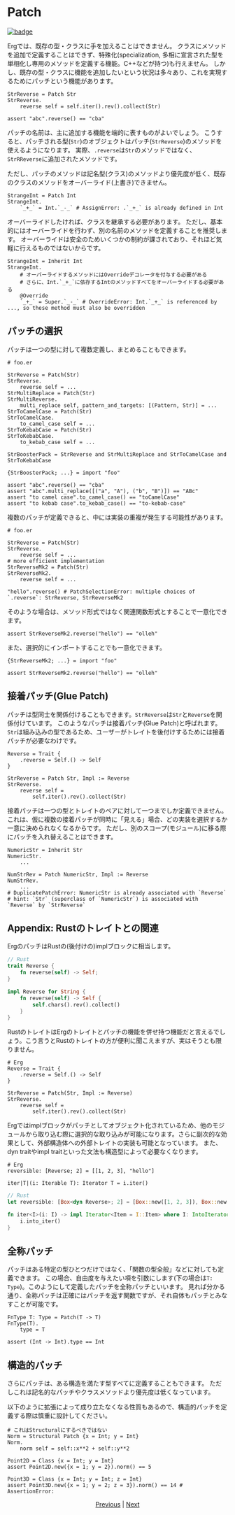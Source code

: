 # Patch

[![badge](https://img.shields.io/endpoint.svg?url=https%3A%2F%2Fgezf7g7pd5.execute-api.ap-northeast-1.amazonaws.com%2Fdefault%2Fsource_up_to_date%3Fowner%3Derg-lang%26repos%3Derg%26ref%3Dmain%26path%3Ddoc/EN/syntax/type/07_patch.md%26commit_hash%3Deccd113c1512076c367fb87ea73406f91ff83ba7)](https://gezf7g7pd5.execute-api.ap-northeast-1.amazonaws.com/default/source_up_to_date?owner=erg-lang&repos=erg&ref=main&path=doc/EN/syntax/type/07_patch.md&commit_hash=eccd113c1512076c367fb87ea73406f91ff83ba7)

Ergでは、既存の型・クラスに手を加えることはできません。
クラスにメソッドを追加で定義することはできず、特殊化(specialization, 多相に宣言された型を単相化し専用のメソッドを定義する機能。C++などが持つ)も行えません。
しかし、既存の型・クラスに機能を追加したいという状況は多々あり、これを実現するためにパッチという機能があります。

```erg
StrReverse = Patch Str
StrReverse.
    reverse self = self.iter().rev().collect(Str)

assert "abc".reverse() == "cba"
```

パッチの名前は、主に追加する機能を端的に表すものがよいでしょう。
こうすると、パッチされる型(`Str`)のオブジェクトはパッチ(`StrReverse`)のメソッドを使えるようになります。
実際、`.reverse`は`Str`のメソッドではなく、`StrRReverse`に追加されたメソッドです。

ただし、パッチのメソッドは記名型(クラス)のメソッドより優先度が低く、既存のクラスのメソッドをオーバーライド(上書き)できません。

```erg
StrangeInt = Patch Int
StrangeInt.
    `_+_` = Int.`_-_` # AssignError: .`_+_` is already defined in Int
```

オーバーライドしたければ、クラスを継承する必要があります。
ただし、基本的にはオーバーライドを行わず、別の名前のメソッドを定義することを推奨します。
オーバーライドは安全のためいくつかの制約が課されており、それほど気軽に行えるものではないからです。

```erg
StrangeInt = Inherit Int
StrangeInt.
    # オーバーライドするメソッドにはOverrideデコレータを付与する必要がある
    # さらに、Int.`_+_`に依存するIntのメソッドすべてをオーバーライドする必要がある
    @Override
    `_+_` = Super.`_-_` # OverrideError: Int.`_+_` is referenced by ..., so these method must also be overridden
```

## パッチの選択

パッチは一つの型に対して複数定義し、まとめることもできます。

```erg
# foo.er

StrReverse = Patch(Str)
StrReverse.
    reverse self = ...
StrMultiReplace = Patch(Str)
StrMultiReverse.
    multi_replace self, pattern_and_targets: [(Pattern, Str)] = ...
StrToCamelCase = Patch(Str)
StrToCamelCase.
    to_camel_case self = ...
StrToKebabCase = Patch(Str)
StrToKebabCase.
    to_kebab_case self = ...

StrBoosterPack = StrReverse and StrMultiReplace and StrToCamelCase and StrToKebabCase
```

```erg
{StrBoosterPack; ...} = import "foo"

assert "abc".reverse() == "cba"
assert "abc".multi_replace([("a", "A"), ("b", "B")]) == "ABc"
assert "to camel case".to_camel_case() == "toCamelCase"
assert "to kebab case".to_kebab_case() == "to-kebab-case"
```

複数のパッチが定義できると、中には実装の重複が発生する可能性があります。

```erg
# foo.er

StrReverse = Patch(Str)
StrReverse.
    reverse self = ...
# more efficient implementation
StrReverseMk2 = Patch(Str)
StrReverseMk2.
    reverse self = ...

"hello".reverse() # PatchSelectionError: multiple choices of `.reverse`: StrReverse, StrReverseMk2
```

そのような場合は、メソッド形式ではなく関連関数形式とすることで一意化できます。

```erg
assert StrReverseMk2.reverse("hello") == "olleh"
```

また、選択的にインポートすることでも一意化できます。

```erg
{StrReverseMk2; ...} = import "foo"

assert StrReverseMk2.reverse("hello") == "olleh"
```

## 接着パッチ(Glue Patch)

パッチは型同士を関係付けることもできます。`StrReverse`は`Str`と`Reverse`を関係付けています。
このようなパッチは接着パッチ(Glue Patch)と呼ばれます。
`Str`は組み込みの型であるため、ユーザーがトレイトを後付けするためには接着パッチが必要なわけです。

```erg
Reverse = Trait {
    .reverse = Self.() -> Self
}

StrReverse = Patch Str, Impl := Reverse
StrReverse.
    reverse self =
        self.iter().rev().collect(Str)
```

接着パッチは一つの型とトレイトのペアに対して一つまでしか定義できません。
これは、仮に複数の接着パッチが同時に「見える」場合、どの実装を選択するか一意に決められなくなるからです。
ただし、別のスコープ(モジュール)に移る際にパッチを入れ替えることはできます。

```erg
NumericStr = Inherit Str
NumericStr.
    ...

NumStrRev = Patch NumericStr, Impl := Reverse
NumStrRev.
    ...
# DuplicatePatchError: NumericStr is already associated with `Reverse`
# hint: `Str` (superclass of `NumericStr`) is associated with `Reverse` by `StrReverse`
```

## Appendix: Rustのトレイトとの関連

ErgのパッチはRustの(後付けの)implブロックに相当します。

```rust
// Rust
trait Reverse {
    fn reverse(self) -> Self;
}

impl Reverse for String {
    fn reverse(self) -> Self {
        self.chars().rev().collect()
    }
}
```

RustのトレイトはErgのトレイトとパッチの機能を併せ持つ機能だと言えるでしょう。こう言うとRustのトレイトの方が便利に聞こえますが、実はそうとも限りません。

```erg
# Erg
Reverse = Trait {
    .reverse = Self.() -> Self
}

StrReverse = Patch(Str, Impl := Reverse)
StrReverse.
    reverse self =
        self.iter().rev().collect(Str)
```

Ergではimplブロックがパッチとしてオブジェクト化されているため、他のモジュールから取り込む際に選択的な取り込みが可能になります。さらに副次的な効果として、外部構造体への外部トレイトの実装も可能となっています。
また、dyn traitやimpl traitといった文法も構造型によって必要なくなります。

```erg
# Erg
reversible: [Reverse; 2] = [[1, 2, 3], "hello"]

iter|T|(i: Iterable T): Iterator T = i.iter()
```

```rust
// Rust
let reversible: [Box<dyn Reverse>; 2] = [Box::new([1, 2, 3]), Box::new("hello")];

fn iter<I>(i: I) -> impl Iterator<Item = I::Item> where I: IntoIterator {
    i.into_iter()
}
```

## 全称パッチ

パッチはある特定の型ひとつだけではなく、「関数の型全般」などに対しても定義できます。
この場合、自由度を与えたい項を引数にします(下の場合は`T: Type`)。このようにして定義したパッチを全称パッチといいます。
見れば分かる通り、全称パッチは正確にはパッチを返す関数ですが、それ自体もパッチとみなすことが可能です。

```erg
FnType T: Type = Patch(T -> T)
FnType(T).
    type = T

assert (Int -> Int).type == Int
```

## 構造的パッチ

さらにパッチは、ある構造を満たす型すべてに定義することもできます。
ただしこれは記名的なパッチやクラスメソッドより優先度は低くなっています。

以下のように拡張によって成り立たなくなる性質もあるので、構造的パッチを定義する際は慎重に設計してください。

```erg
# これはStructuralにするべきではない
Norm = Structural Patch {x = Int; y = Int}
Norm.
    norm self = self::x**2 + self::y**2

Point2D = Class {x = Int; y = Int}
assert Point2D.new({x = 1; y = 2}).norm() == 5

Point3D = Class {x = Int; y = Int; z = Int}
assert Point3D.new({x = 1; y = 2; z = 3}).norm() == 14 # AssertionError:
```

<p align='center'>
    <a href='./06_nst_vs_sst.md'>Previous</a> | <a href='./08_value.md'>Next</a>
</p>
